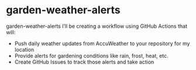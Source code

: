 # garden-weather-alerts
garden-weather-alerts
I’ll be creating a workflow using GitHub Actions that will:
- Push daily weather updates from AccuWeather to your repository for my location
- Provide alerts for gardening conditions like rain, frost, heat, etc.
- Create GitHub Issues to track those alerts and take action
